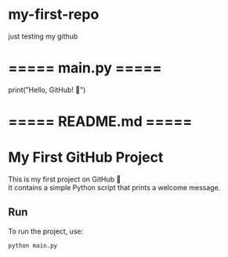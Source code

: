 # my-first-repo
just testing my github
# ===== main.py =====
print("Hello, GitHub! 🚀")


# ===== README.md =====
# My First GitHub Project

This is my first project on GitHub 🎉  
It contains a simple Python script that prints a welcome message.

## Run
To run the project, use:
```bas
python main.py
